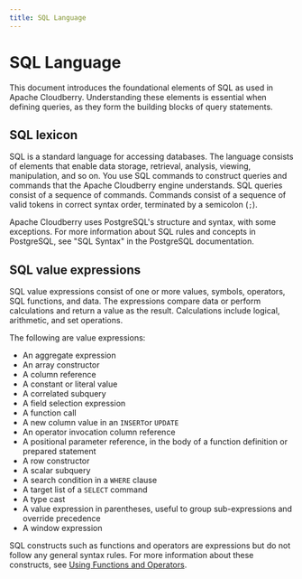```yaml
---
title: SQL Language
---
```


# SQL Language

This document introduces the foundational elements of SQL as used in Apache Cloudberry. Understanding these elements is essential when defining queries, as they form the building blocks of query statements.

## SQL lexicon

SQL is a standard language for accessing databases. The language consists of elements that enable data storage, retrieval, analysis, viewing, manipulation, and so on. You use SQL commands to construct queries and commands that the Apache Cloudberry engine understands. SQL queries consist of a sequence of commands. Commands consist of a sequence of valid tokens in correct syntax order, terminated by a semicolon (`;`).

Apache Cloudberry uses PostgreSQL's structure and syntax, with some exceptions. For more information about SQL rules and concepts in PostgreSQL, see "SQL Syntax" in the PostgreSQL documentation.

## SQL value expressions

SQL value expressions consist of one or more values, symbols, operators, SQL functions, and data. The expressions compare data or perform calculations and return a value as the result. Calculations include logical, arithmetic, and set operations.

The following are value expressions:

- An aggregate expression
- An array constructor
- A column reference
- A constant or literal value
- A correlated subquery
- A field selection expression
- A function call
- A new column value in an `INSERT`or `UPDATE`
- An operator invocation column reference
- A positional parameter reference, in the body of a function definition or prepared statement
- A row constructor
- A scalar subquery
- A search condition in a `WHERE` clause
- A target list of a `SELECT` command
- A type cast
- A value expression in parentheses, useful to group sub-expressions and override precedence
- A window expression

SQL constructs such as functions and operators are expressions but do not follow any general syntax rules. For more information about these constructs, see [Using Functions and Operators](../../functions/index.md).